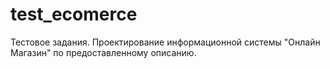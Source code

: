 # test_ecomerce
Тестовое задания. Проектирование информационной системы "Онлайн Магазин" по предоставленному описанию.
